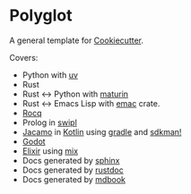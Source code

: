  <!-- readme.md -*- mode: gfm-mode -*- -->

# Polyglot

A general template for [Cookiecutter](https://cookiecutter.readthedocs.io/en/stable/README.html).

Covers:
- Python with [uv](https://github.com/astral-sh/uv)
- Rust
- Rust <-> Python with [maturin](https://www.maturin.rs/)
- Rust <-> Emacs Lisp with [emac](https://docs.rs/emacs/latest/emacs/) crate.
- [Rocq](https:://rocq-prover.org)
- Prolog in [swipl](https://www.swi-prolog.org/)
- [Jacamo](https://github.com/jacamo-lang/jacamo) in [Kotlin](https://kotlinlang.org/docs/home.html) using [gradle](https://gradle.org/) and [sdkman!](https://sdkman.io/)
- [Godot](https://docs.godotengine.org/en/latest/index.html)
- [Elixir](https://elixir-lang.org/) using [mix](https://hexdocs.pm/mix/1.18.4/Mix.html)
- Docs generated by [sphinx](https://www.sphinx-doc.org/en/master/contents.html)
- Docs generated by [rustdoc](https://doc.rust-lang.org/rustdoc/what-is-rustdoc.html)
- Docs generated by [mdbook](https://rust-lang.github.io/mdBook/)

